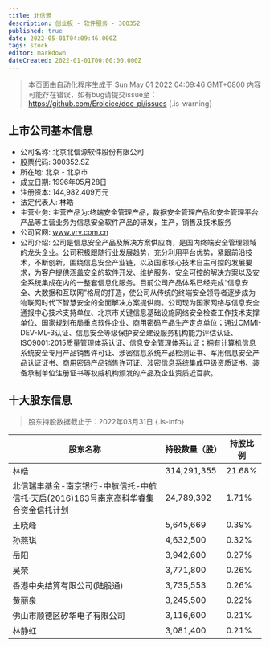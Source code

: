 ```yaml
---
title: 北信源
description: 创业板 - 软件服务 - 300352
published: true
date: 2022-05-01T04:09:46.000Z
tags: stock
editor: markdown
dateCreated: 2022-01-01T00:00:00.000Z
---
```


> 本页面由自动化程序生成于 Sun May 01 2022 04:09:46 GMT+0800
> 内容可能存在错误，如有bug请提交issue至：https://github.com/Eroleice/doc-pi/issues
{.is-warning}

## 上市公司基本信息
- 公司名称: 北京北信源软件股份有限公司
- 股票代码: 300352.SZ
- 所在地: 北京 - 北京市
- 成立日期: 1996年05月28日
- 注册资本: 144,982.409万元
- 法定代表人: 林皓
- 主营业务: 主营产品为:终端安全管理产品，数据安全管理产品和安全管理平台产品等主营业务为信息安全软件产品的研发，生产，销售及技术服务
- 公司官网: www.vrv.com.cn
- 公司介绍: 公司是信息安全产品及解决方案供应商，是国内终端安全管理领域的龙头企业。公司积极跟随行业发展趋势，充分利用平台优势，紧跟前沿技术，不断创新，围绕信息安全产业链，以及国家核心技术自主可控的发展要求，为客户提供涵盖安全的软件开发、维护服务、安全可控的解决方案以及安全系统集成在内的一整套信息化服务。目前公司产品体系已经完成“信息安全、大数据和互联网”格局的打造，使公司从传统的终端安全领导者逐步成为物联网时代下智慧安全的全面解决方案提供商。公司现为国家网络与信息安全通报中心技术支持单位、北京市关键信息基础设施网络安全检查工作技术支撑单位、国家规划布局重点软件企业、商用密码产品生产定点单位；通过CMMI-DEV-ML-3认证、信息安全等级保护安全建设服务机构能力评估认证、ISO9001:2015质量管理体系认证、信息安全管理体系认证；拥有计算机信息系统安全专用产品销售许可证、涉密信息系统产品检测证书、军用信息安全产品认证证书、商用密码产品销售许可证、涉密信息系统集成甲级资质证书、装备承制单位注册证书等权威机构颁发的产品及企业资质近百款。


## 十大股东信息
> 股东持股数据截止于：2022年03月31日
{.is-info}

| 股东名称 | 持股数量（股） | 持股比例 |
| --- | --- | --- |
| 林皓 | 314,291,355 | 21.68% |
| 北信瑞丰基金-南京银行-中航信托-中航信托·天启(2016)163号南京高科华睿集合资金信托计划 | 24,789,392 | 1.71% |
| 王晓峰 | 5,645,669 | 0.39% |
| 孙燕琪 | 4,632,500 | 0.32% |
| 岳阳 | 3,942,600 | 0.27% |
| 吴荣 | 3,771,800 | 0.26% |
| 香港中央结算有限公司(陆股通) | 3,735,553 | 0.26% |
| 黄丽泉 | 3,245,500 | 0.22% |
| 佛山市顺德区矽华电子有限公司 | 3,116,600 | 0.21% |
| 林静虹 | 3,081,400 | 0.21% |




